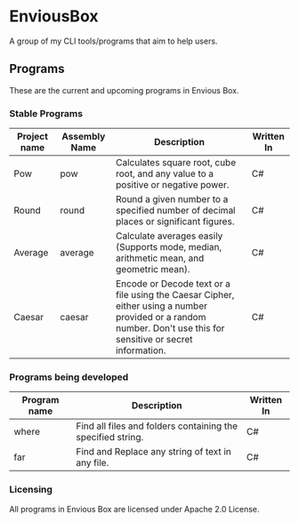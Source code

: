 # EnviousBox
A group of my CLI tools/programs that aim to help users.

## Programs
These are the current and upcoming programs in Envious Box.

### Stable Programs
| Project name | Assembly Name | Description | Written  In |
|-|-|-|-|
| Pow | pow | Calculates square root, cube root, and any value to a positive or negative power. | C# |
| Round | round | Round a given number to a specified number of decimal places or significant figures. | C# |
| Average | average | Calculate averages easily (Supports mode, median, arithmetic mean, and geometric mean). | C# |
| Caesar | caesar | Encode or Decode text or a file using the Caesar Cipher, either using a number provided or a random number. Don't use this for sensitive or secret information. | C# |

### Programs being developed
| Program name | Description | Written  In |
|-|-|-|
| where | Find all files and folders containing the specified string. | C# |
| far | Find and Replace any string of text in any file. | C# |

### Licensing
All programs in Envious Box are licensed under Apache 2.0 License.
